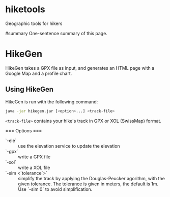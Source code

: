 hiketools
=========

Geographic tools for hikers

#summary One-sentence summary of this page.

HikeGen
=======

HikeGen takes a GPX file as input, and generates an HTML page with a Google Map and a profile chart.


Using HikeGen
-------------

HikeGen is run with the following command:

```sh
java -jar hikegen.jar [<option>...] <track-file>
```

`<track-file>` contains your hike's track in GPX or XOL (SwissMap) format.

=== Options ===

<dl>
<dt>`-ele`</dt>
<dd>use the elevation service to update the elevation</dd>
<dt>`-gpx`</dt>
<dd>write a GPX file</dd>
<dt>`-xol`</dt>
<dd>write a XOL file</dd>
<dt>`-sim <`tolerance`>`</dt>
<dd>simplify the track by applying the Douglas-Peucker agorithm, with the given tolerance.
The tolerance is given in meters, the default is 1m. Use `-sim 0` to avoid simplification.</dd>
</dl>
